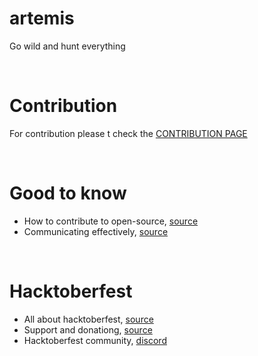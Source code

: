 # artemis
Go wild and hunt everything

<br>

# Contribution
For contribution please t check the [CONTRIBUTION PAGE](https://github.com/th3rdctrl/artemis/blob/production/CONTRIBUTION.md)

<br>

# Good to know
- How to contribute to open-source, [source](https://opensource.guide/how-to-contribute)
- Communicating effectively, [source](https://opensource.guide/how-to-contribute/#communicating-effectively)

<br>

# Hacktoberfest
- All about hacktoberfest, [source](https://hacktoberfest.com/about/)
- Support and donationg, [source](https://hacktoberfest.com/dnate/)
- Hacktoberfest community, [discord](https://discord.gg/hacktoberfest)
